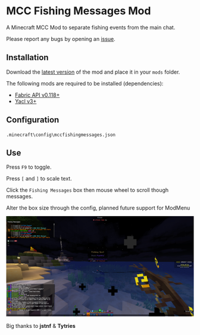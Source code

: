 # MCC Fishing Messages Mod

A Minecraft MCC Mod to separate fishing events from the main chat.

Please report any bugs by opening an [issue](https://github.com/DeFlanko/MCC-Fishing-Messages-Box/issues).

## Installation
Download the [latest version](https://modrinth.com/mod/mcc-fishing-messages-mod) of the mod and place it in your `mods` folder.

The following mods are required to be installed (dependencies):

* [Fabric API v0.118+](https://modrinth.com/mod/fabric-api)
* [Yacl v3+](https://modrinth.com/mod/yacl)

## Configuration
`.minecraft\config\mccfishingmessages.json`


## Use
Press `F9` to toggle.

Press `[` and `]` to scale text.

Click the `Fishing Messages`  box then mouse wheel to scroll though messages.

Alter the box size through the config, planned future support for ModMenu

![image](https://github.com/DeFlanko/MCC-Fishing-Messages-Box/blob/main/Screenshot.png)

Big thanks to **jstnf** & **Tytries**
